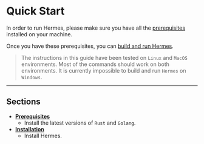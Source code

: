 # Quick Start

In order to run Hermes, please make sure you have all the
[prerequisites](./pre-requisites.md) installed on your machine.

Once you have these prerequisites, you can
[build and run Hermes](./installation.md).

> The instructions in this guide have been tested on `Linux` and `MacOS`
> environments. Most of the commands should work on both environments. It is
> currently impossible to build and run `Hermes` on `Windows`.

***

## Sections

*   **[Prerequisites](./pre-requisites.md)**
    *   Install the latest versions of `Rust` and `Golang`.
*   **[Installation](./installation.md)**
    *   Install Hermes.
